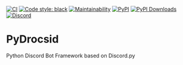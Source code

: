 <p>

  [![CI](https://github.com/PyDrocsid/library/actions/workflows/ci.yml/badge.svg)](https://github.com/PyDrocsid/library/actions/workflows/ci.yml)
  [![Code style: black](https://img.shields.io/badge/code%20style-black-000000.svg)](https://github.com/psf/black)
  [![Maintainability](https://api.codeclimate.com/v1/badges/cf9f606da13c20077022/maintainability)](https://codeclimate.com/github/PyDrocsid/library/maintainability)
  [![PyPI](https://badge.fury.io/py/PyDrocsid.svg)](https://pypi.org/project/PyDrocsid/)
  [![PyPI Downloads](https://img.shields.io/pypi/dm/PyDrocsid.svg)](https://pypi.org/project/PyDrocsid/)
  [![Discord](https://img.shields.io/discord/637234990404599809.svg?label=Discord&logo=discord&logoColor=ffffff&color=7389D8)](https://discord.gg/zcmkZVC)

</p>


# PyDrocsid
Python Discord Bot Framework based on Discord.py
